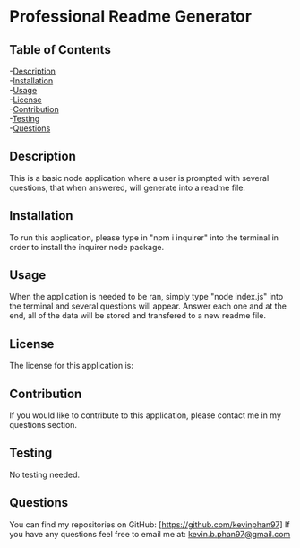 # Professional Readme Generator


  ## Table of Contents
  -[Description](#description)<br/>
  -[Installation](#installation)<br/>
  -[Usage](#usage)<br/>
  -[License](#license)<br/>
  -[Contribution](#contribution)<br/>
  -[Testing](#testing)<br/>
  -[Questions](#questions)<br/>

  ## Description
  This is a basic node application where a user is prompted with several questions, that when answered, will generate into a readme file.

  ## Installation
  To run this application, please type in "npm i inquirer" into the terminal in order to install the inquirer node package.

  ## Usage
  When the application is needed to be ran, simply type "node index.js" into the terminal and several questions will appear. Answer each one and at the end, all of the data will be stored and transfered to a new readme file.

  ## License
  The license for this application is: 

  ## Contribution
   If you would like to contribute to this application, please contact me in my questions section.

  ## Testing
   No testing needed.

  ## Questions
  You can find my repositories on GitHub: [https://github.com/kevinphan97]
  If you have any questions feel free to email me at: kevin.b.phan97@gmail.com
